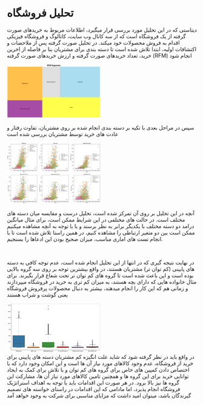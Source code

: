# تحلیل فروشگاه
دیتاستی که در این تحلیل مورد بررسی قرار میگیرد، اطلاعات مربوط به خریدهای صورت گرفته از یک فروشگاه است که از سه کانال وب سایت، کاتالوگ و فروشگاه فیزیکی اقدام به فروش محصولات خود میکند. در تحلیل صورت گرفته پس از ملاحضات و اکتشافات اولیه، ابتدا تلاش شده است تا دسته بندی برای مشتریان بنا بر فاصله از اخرین خرید، تعداد خریدهای صورت گرفته و ارزش خریدهای صورت گرفته (RFM) انجام شود
<br/>

<img src="https://github.com/soroushgj/Store-Analysis/blob/main/images/seg.PNG" width="49%">

<br/>

سپس در مراحل بعدی با تکیه بر دسته بندی انجام شده بر روی مشتریان، تفاوت رفتار و عادت های خرید توسط مشتریان بررسی شده است
<br/>

<img src="https://github.com/soroushgj/Store-Analysis/blob/main/images/income-spent.png" width="49%">

<br/>

آنچه در این تحلیل بر روی آن تمرکز شده است، تحلیل درست و مقایسه میان دسته های مختلف است. در حالت های مختلفی در این شرایط ممکن است، برای مثال میانگین درامد دو دسته مختلف با یکدیگر برابر به نظر برسند و یا با توجه به آنچه مشاهده میکنیم ممکن است بین دو متغیر ارتباطی را مشاهده کنیم، در همین راستا تلاش شده است تا با انجام تست های اماری مناسب، میزان صحیح بودن این ادعاها را بسنجیم.

<br/>

در نهایت نتیجه گیری که در انتها از این تحلیل انجام شده است، عدم توجه کافی به دسته های پایینی (کم توان تر) مشتریان هستند، در واقع بیشترین توجه بر روی  سه گروه بالایی بوده است و این باعث شده است تا گروه های کم توان تر تحت شعاع قرار بگیرند. برای مثال خانواده هایی که دارای بچه هستند، به میزان کم تری به خرید در فروشگاه میپردازند و 
زمانی هم که این کار را انجام میدهند، بیشتر به دنبال محصولات پرفروش فروشگاه یعنی گوشت و شراب هستند
<br/>

<img src="https://github.com/soroushgj/Store-Analysis/blob/main/images/fav.png" width="49%">

<br/>
در واقع باید در نظر گرفته شود که شاید علت انگیزه کم مشتریان دسته های پایینی برای خرید از فروشگاه، عدم وجود کالاهای مورد نیاز آن ها است و این امکان وجود دارد که با اختصاص دادن کمپین های خاص برای گروه های کم توان و با تلاش برای کمک به ایجاد توانایی خرید برای این گروه ها و همچنین تامین کالاهای مورد نیاز آن ها، مشارکت این گروه ها نیز بالا برود. در هر صورت این اقدامات باید با توجه به اهداف استراتژیک فروشگاه انجام پذیرد، اما مادامی که این اقدامات در راستای خواسته های تصمیم گیرندگان باشد، میتوان امید داشت که مزایای مناسبی برای شرکت به وجود خواهد آمد
